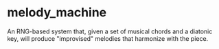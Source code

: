 # melody_machine
An RNG-based system that, given a set of musical chords and a diatonic key, will produce "improvised" melodies that harmonize with the piece.
